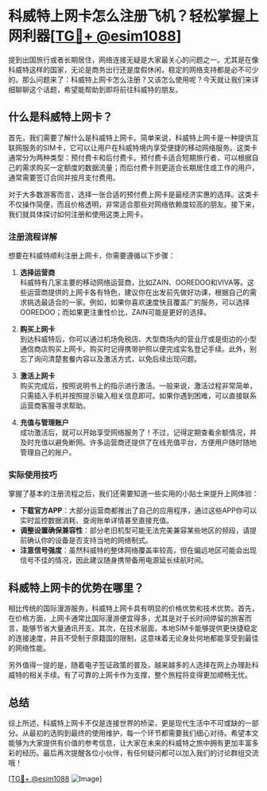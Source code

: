 # 科威特上网卡怎么注册飞机？轻松掌握上网利器[[TG💪+ @esim1088](https://t.me/s/esim1088)]

提到出国旅行或者长期居住，网络连接无疑是大家最关心的问题之一。尤其是在像科威特这样的国家，无论是商务出行还是度假休闲，稳定的网络支持都是必不可少的。那么问题来了：科威特上网卡怎么注册？又该怎么使用呢？今天就让我们来详细聊聊这个话题，希望能帮助到即将前往科威特的朋友。

## 什么是科威特上网卡？

首先，我们需要了解什么是科威特上网卡。简单来说，科威特上网卡是一种提供互联网服务的SIM卡，它可以让用户在科威特境内享受便捷的移动网络服务。这类卡通常分为两种类型：预付费卡和后付费卡。预付费卡适合短期旅行者，可以根据自己的需求购买一定额度的数据流量；而后付费卡则更适合长期居住或工作的用户，通常需要签订合同并按月支付费用。

对于大多数游客而言，选择一张合适的预付费上网卡是最经济实惠的选择。这类卡不仅操作简便，而且价格透明，非常适合那些对网络依赖度较高的朋友。接下来，我们就具体探讨如何注册和使用这类上网卡。

### 注册流程详解

想要在科威特顺利注册上网卡，你需要遵循以下步骤：

1. **选择运营商**  
   科威特有几家主要的移动网络运营商，比如ZAIN、OOREDOO和VIVA等。这些运营商提供的上网卡各有特色，建议你在出发前先做好功课，根据自己的需求挑选最适合的一家。例如，如果你喜欢速度快且覆盖广的服务，可以选择OOREDOO；而如果更注重性价比，ZAIN可能是更好的选择。

2. **购买上网卡**  
   到达科威特后，你可以通过机场免税店、大型商场内的营业厅或是街边的小型通信商店购买上网卡。购买时记得携带护照以便完成实名登记手续。此外，别忘了询问清楚套餐内容以及激活方式，以免后续出现问题。

3. **激活上网卡**  
   购买完成后，按照说明书上的指示进行激活。一般来说，激活过程非常简单，只需插入手机并按照提示输入相关信息即可。如果你遇到困难，可以直接联系运营商客服寻求帮助。

4. **充值与管理账户**  
   成功激活后，就可以开始享受网络服务了！不过，记得定期查看余额情况，并及时充值以避免断网。许多运营商还提供了在线充值平台，方便用户随时随地管理自己的账户。

### 实际使用技巧

掌握了基本的注册流程之后，我们还需要知道一些实用的小贴士来提升上网体验：

- **下载官方APP**：大部分运营商都推出了自己的应用程序，通过这些APP你可以实时监控数据消耗、查询账单详情甚至直接充值。
- **调整设置确保兼容性**：部分老旧机型可能无法完美兼容某些地区的频段，请提前确认你的设备是否支持当地的网络制式。
- **注意信号强度**：虽然科威特的整体网络覆盖率较高，但在偏远地区可能会出现信号不佳的情况，因此建议随身携带备用电源延长续航时间。

## 科威特上网卡的优势在哪里？

相比传统的国际漫游服务，科威特上网卡具有明显的价格优势和技术优势。首先，在价格方面，上网卡通常比国际漫游便宜得多，尤其是对于长时间停留的旅客而言，能够节省大量通讯开支。其次，在技术层面，本地SIM卡能够提供更快捷稳定的连接速度，并且不受制于原籍国的限制，这意味着无论身处何地都能享受到最佳的网络性能。

另外值得一提的是，随着电子签证政策的普及，越来越多的人选择在网上办理赴科威特的相关手续。有了可靠的上网卡作为支撑，整个旅程将变得更加顺畅无忧。

## 总结

综上所述，科威特上网卡不仅是连接世界的桥梁，更是现代生活中不可或缺的一部分。从最初的选购到最终的使用维护，每一个环节都需要我们细心对待。希望本文能够为大家提供有价值的参考信息，让大家在未来的科威特之旅中拥有更加丰富多彩的经历。最后再次提醒各位小伙伴，有任何疑问都可以加入我们的讨论群组交流哦！

[[TG💪+ @esim1088](https://t.me/s/esim1088) ![Image](https://i.postimg.cc/4NQfJmqS/Snipaste-2025-05-13-00-14-12.png)]